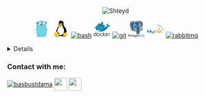 <p align="center">
    <img align="center" src="https://github-profile-summary-cards.vercel.app/api/cards/profile-details?username=Shteyd&theme=transparent" alt="Shteyd" />
</p>

<p align="center">
    <a href="https://golang.org" target="_blank" rel="noreferrer"><img src="https://raw.githubusercontent.com/devicons/devicon/master/icons/go/go-original.svg" alt="go" width="40" height="40"/></a>
    <a href="https://www.linux.org/" target="_blank" rel="noreferrer"><img src="https://raw.githubusercontent.com/devicons/devicon/master/icons/linux/linux-original.svg" alt="linux" width="40" height="40"/></a>
    <a href="https://www.gnu.org/software/bash/" target="_blank" rel="noreferrer"><img src="https://www.vectorlogo.zone/logos/gnu_bash/gnu_bash-icon.svg" alt="bash" width="40" height="40"/></a>
    <a href="https://www.docker.com/" target="_blank" rel="noreferrer"><img src="https://raw.githubusercontent.com/devicons/devicon/master/icons/docker/docker-original-wordmark.svg" alt="docker" width="40" height="40"/></a>
    <a href="https://git-scm.com/" target="_blank" rel="noreferrer"><img src="https://www.vectorlogo.zone/logos/git-scm/git-scm-icon.svg" alt="git" width="40" height="40"/></a>
    <a href="https://www.postgresql.org" target="_blank" rel="noreferrer"><img src="https://raw.githubusercontent.com/devicons/devicon/master/icons/postgresql/postgresql-original-wordmark.svg" alt="postgresql" width="40" height="40"/></a>
    <a href="https://www.mysql.com/" target="_blank" rel="noreferrer"><img src="https://raw.githubusercontent.com/devicons/devicon/master/icons/mysql/mysql-original-wordmark.svg" alt="mysql" width="40" height="40"/></a>
    <a href="https://www.rabbitmq.com" target="_blank" rel="noreferrer"><img src="https://www.svgrepo.com/show/303576/rabbitmq-logo.svg" alt="rabbitmq" width="40" height="40"/></a>
</p>

<details>
    <p align="center">
        <a href="https://github.com/Shteyd">
            <img src="https://github-readme-streak-stats.herokuapp.com/?user=Shteyd&hide_border=true&card_width=338&theme=transparent" />
        </a>
        <a href="https://github.com/Shteyd">
            <img src="https://github-profile-summary-cards.vercel.app/api/cards/stats?username=Shteyd&theme=transparent" />
        </a>
        <a href="https://github.com/Shteyd">
            <img src="https://github-profile-summary-cards.vercel.app/api/cards/repos-per-language?username=Shteyd&theme=transparent" />
        </a>
        <a href="https://github.com/Shteyd">
            <img src="https://github-profile-summary-cards.vercel.app/api/cards/most-commit-language?username=Shteyd&theme=transparent" />
        </a>
    </p>
</details>

<h3 align="left">Contact with me:</h3>
<p align="left">
  <a href="https://vk.me/Shteyd"><img align="center" src="https://github.com/rahuldkjain/github-profile-readme-generator/blob/master/src/images/icons/Social/vk.svg" alt="basbustdama" height="30" width="40" /></a>
  <a href="https://t.me/Shteyd"><img align="center" src="https://user-images.githubusercontent.com/49933115/139837223-bf23d3a9-4638-4e17-994a-ac8678d5f517.png" height="30" width="30"/></a>
  <a href="https://career.habr.com/Shteyd"><img align="center" src="https://www.citeck.ru/wp-content/uploads/2021/08/%D0%BB%D0%BE%D0%B3%D0%BE-%D1%85%D0%B0%D0%B1%D1%80.jpg" height="30" width="30"/></a>
</p>

<!-- <img src="https://github-readme-stats.vercel.app/api/top-langs/?username=Shteyd&langs_count=10&exclude_repo=&hide=cmake,makefile,batchfile,css,html,swift,Objective-C,Kotlin&layout=default&card_width=699&hide_border=true&theme=transparent" /> -->
